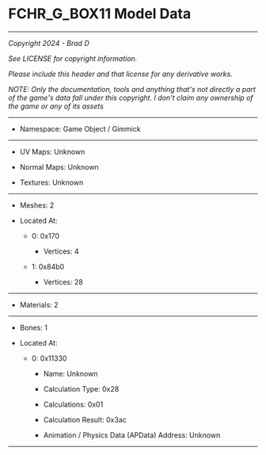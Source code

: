 # FCHR_G_BOX11 Model Data

---

*Copyright 2024 - Brad D*

*See LICENSE for copyright information.*

*Please include this header and that license for any derivative works.*

*NOTE: Only the documentation, tools and anything that's not directly a part of the game's data fall under this copyright. I don't claim any ownership of the game or any of its assets*

---

* Namespace: Game Object / Gimmick

---

* UV Maps: Unknown

* Normal Maps: Unknown

* Textures: Unknown

---

* Meshes: 2

* Located At:

  * 0: 0x170

    * Vertices: 4

  * 1: 0x84b0

    * Vertices: 28

---

* Materials: 2

---

* Bones: 1

* Located At:

  * 0: 0x11330

    * Name: Unknown

    * Calculation Type: 0x28

    * Calculations: 0x01

    * Calculation Result: 0x3ac

    * Animation / Physics Data (APData) Address: Unknown

---

